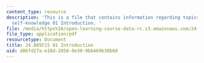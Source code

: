 ```yaml
---
content_type: resource
description: 'This is a file that contains information regarding topics in epistemology:
  self-knowledge 01 Introduction. '
file: /media/https%3A/open-learning-course-data-rc.s3.amazonaws.com/24-805-topics-in-epistemology-self-knowledge-fall-2015/d86fd27ae18d28588e399bb469b30b68_MIT24_805F15_01Intro.pdf
file_type: application/pdf
resourcetype: Document
title: 24.805F15 01 Introduction
uid: d86fd27a-e18d-2858-8e39-9bb469b30b68
---
```

